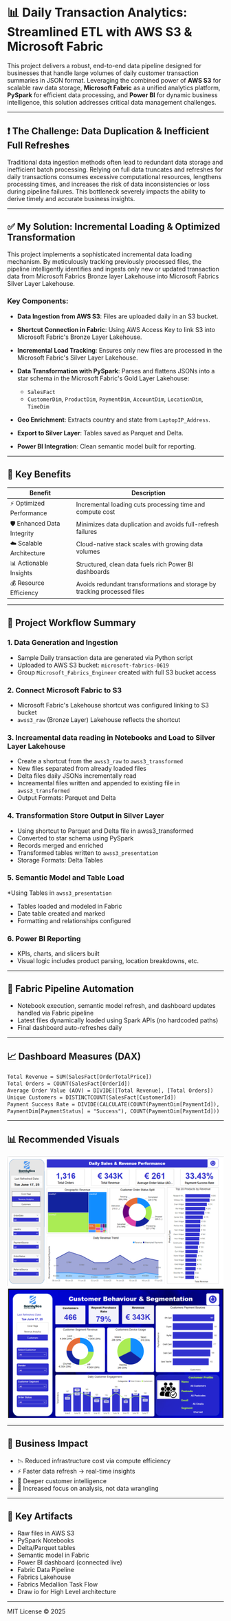 # 📊 Daily Transaction Analytics: Streamlined ETL with AWS S3 & Microsoft Fabric

This project delivers a robust, end-to-end data pipeline designed for businesses that handle large volumes of daily customer transaction summaries in JSON format. Leveraging the combined power of **AWS S3** for scalable raw data storage, **Microsoft Fabric** as a unified analytics platform, **PySpark** for efficient data processing, and **Power BI** for dynamic business intelligence, this solution addresses critical data management challenges.

---

## ❗ The Challenge: Data Duplication & Inefficient Full Refreshes

Traditional data ingestion methods often lead to redundant data storage and inefficient batch processing. Relying on full data truncates and refreshes for daily transactions consumes excessive computational resources, lengthens processing times, and increases the risk of data inconsistencies or loss during pipeline failures. This bottleneck severely impacts the ability to derive timely and accurate business insights.

---

## ✅ My Solution: Incremental Loading & Optimized Transformation

This project implements a sophisticated incremental data loading mechanism. By meticulously tracking previously processed files, the pipeline intelligently identifies and ingests only new or updated transaction data from Microsoft Fabrics Bronze layer Lakehouse into Microsoft Fabrics Silver Layer Lakehouse.

### Key Components:

* **Data Ingestion from AWS S3**: Files are uploaded daily in an S3 bucket.
* **Shortcut Connection in Fabric**: Using AWS Access Key to link S3 into Microsoft Fabric's Bronze Layer Lakehouse.
* **Incremental Load Tracking**: Ensures only new files are processed in the Microsoft Fabric's Silver Layer Lakehouse.
* **Data Transformation with PySpark**: Parses and flattens JSONs into a star schema in the Microsoft Fabric's Gold Layer Lakehouse:

  * `SalesFact`
  * `CustomerDim`, `ProductDim`, `PaymentDim`, `AccountDim`, `LocationDim`, `TimeDim`
* **Geo Enrichment**: Extracts country and state from `LaptopIP_Address`.
* **Export to Silver Layer**: Tables saved as Parquet and Delta.
* **Power BI Integration**: Clean semantic model built for reporting.

---

## 🧠 Key Benefits

| Benefit                     | Description                                                              |
| --------------------------- | ------------------------------------------------------------------------ |
| ⚡ Optimized Performance     | Incremental loading cuts processing time and compute cost                |
| 🛡️ Enhanced Data Integrity | Minimizes data duplication and avoids full-refresh failures              |
| ☁️ Scalable Architecture    | Cloud-native stack scales with growing data volumes                      |
| 📊 Actionable Insights      | Structured, clean data fuels rich Power BI dashboards                    |
| 💰 Resource Efficiency      | Avoids redundant transformations and storage by tracking processed files |

---

## 🚀 Project Workflow Summary

### 1. **Data Generation and Ingestion**

* Sample Daily transaction data are generated via Python script
* Uploaded to AWS S3 bucket: `microsoft-fabrics-0619`
* Group `Microsoft_Fabrics_Engineer` created with full S3 bucket access

### 2. **Connect Microsoft Fabric to S3**

* Microsoft Fabric's Lakehouse shortcut was configured linking to S3 bucket
* `awss3_raw` (Bronze Layer) Lakehouse reflects the shortcut

### 3. **Increamental data reading in Notebooks and Load to Silver Layer Lakehouse**

* Create a shortcut from the `awss3_raw` to `awss3_transformed`
* New files separated from already loaded files
* Delta files daily JSONs incrementally read
* Increamental files written and appended to existing file in `awss3_transformed`
* Output Formats: Parquet and Delta

### 4. **Transformation Store Output in Silver Layer**

* Using shortcut to Parquet and Delta file in awss3_transformed
* Converted to star schema using PySpark
* Records merged and enriched
* Transformed tables written to `awss3_presentation`
* Storage Formats: Delta Tables

### 5. **Semantic Model and Table Load**

*Using Tables in `awss3_presentation`
* Tables loaded and modeled in Fabric
* Date table created and marked
* Formatting and relationships configured

### 6. **Power BI Reporting**

* KPIs, charts, and slicers built
* Visual logic includes product parsing, location breakdowns, etc.

---

## 🔄 Fabric Pipeline Automation

* Notebook execution, semantic model refresh, and dashboard updates handled via Fabric pipeline
* Latest files dynamically loaded using Spark APIs (no hardcoded paths)
* Final dashboard auto-refreshes daily

---

## 📈 Dashboard Measures (DAX)

```DAX
Total Revenue = SUM(SalesFact[OrderTotalPrice])
Total Orders = COUNT(SalesFact[OrderId])
Average Order Value (AOV) = DIVIDE([Total Revenue], [Total Orders])
Unique Customers = DISTINCTCOUNT(SalesFact[CustomerId])
Payment Success Rate = DIVIDE(CALCULATE(COUNT(PaymentDim[PaymentId]), PaymentDim[PaymentStatus] = "Success"), COUNT(PaymentDim[PaymentId]))
```

---

## 📊 Recommended Visuals

![Revenue Analytics](images/Revenue%20Analytics.png)
![Customer Analytics](images/customer%20Analytics.png)

---

## 🎯 Business Impact

* 📉 Reduced infrastructure cost via compute efficiency
* ⚡ Faster data refresh → real-time insights
* 👥 Deeper customer intelligence
* 🧩 Increased focus on analysis, not data wrangling

---

## 📁 Key Artifacts

* Raw files in AWS S3
* PySpark Notebooks
* Delta/Parquet tables
* Semantic model in Fabric
* Power BI dashboard (connected live)
* Fabric Data Pipeline
* Fabrics Lakehouse
* Fabrics Medallion Task Flow
* Draw io for High Level architecture

---

MIT License © 2025
